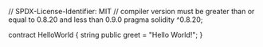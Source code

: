  
// SPDX-License-Identifier: MIT
// compiler version must be greater than or equal to 0.8.20 and less than 0.9.0
pragma solidity ^0.8.20;

contract HelloWorld {
    string public greet = "Hello World!";
}
